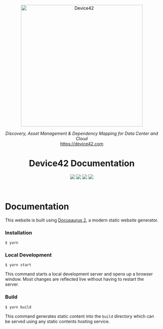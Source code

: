 
<p align="center">
  <a href="https://device42.com/">
    <img alt="Device42" title="Device42" src="./static/img/logo.png" width="400" style="color: black">
  </a>
</p>


<p align="center">
  <i>Discovery, Asset Management & Dependency Mapping for Data Center and Cloud</i><br/> 
  <a href="https://device42.com">https://device42.com</a>
</p>

<h1 align="center">
  Device42 Documentation
</h1>

<p align="center">
<img src="https://img.shields.io/badge/react-%2320232a.svg?style=for-the-badge&logo=react&logoColor=%2361DAFB">
<img src="https://img.shields.io/badge/node.js-6DA55F?style=for-the-badge&logo=node.js&logoColor=white">
<img src="https://img.shields.io/badge/yarn-%232C8EBB.svg?style=for-the-badge&logo=yarn&logoColor=white">
<img src="https://img.shields.io/badge/markdown-%23000000.svg?style=for-the-badge&logo=markdown&logoColor=white">
</p>

<br/>

# Documentation

This website is built using [Docusaurus 2](https://docusaurus.io/), a modern static website generator.

### Installation

```
$ yarn
```

### Local Development

```
$ yarn start
```

This command starts a local development server and opens up a browser window. Most changes are reflected live without having to restart the server.

### Build

```
$ yarn build
```

This command generates static content into the `build` directory which can be served using any static contents hosting service.
